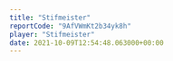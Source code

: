 ```yaml
---
title: "Stifmeister"
reportCode: "9AfVWmKt2b34yk8h"
player: "Stifmeister"
date: 2021-10-09T12:54:48.063000+00:00
---
```

